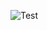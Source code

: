![Test](https://cloud.githubusercontent.com/assets/11009710/8026151/73e77f8c-0d31-11e5-9646-e0eb3db7d270.png)

